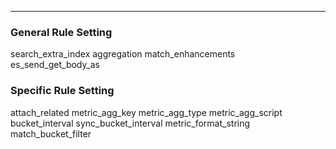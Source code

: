 
---
### General Rule Setting
search_extra_index
aggregation
match_enhancements
es_send_get_body_as
### Specific Rule Setting
attach_related
metric_agg_key
metric_agg_type
metric_agg_script
bucket_interval
sync_bucket_interval
metric_format_string
match_bucket_filter